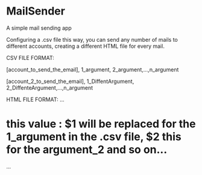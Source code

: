 # MailSender
A simple mail sending app


Configuring a .csv file this way, you can send any number of mails to different accounts, creating a different HTML file for every mail.

CSV FILE FORMAT:

[account_to_send_the_email], 1_argument, 2_argument,...,n_argument

[account_2_to_send_the_email], 1_DiffentArgument, 2_DiffenteArgument,...,n_argument


HTML FILE FORMAT:
...
<body>

<h1> this value : $1 will be replaced for the 1_argument in the .csv file, $2 this for the argument_2 and so on... </h1>
  
  
</body>
...
